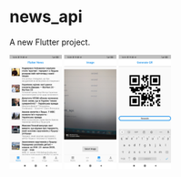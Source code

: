 # news_api

A new Flutter project.

<img src="images/3%20(1).jpg" height=200>

<img src="images/3%20(2).jpg" height=200>

<img src="images/1.jpg" height=200>
